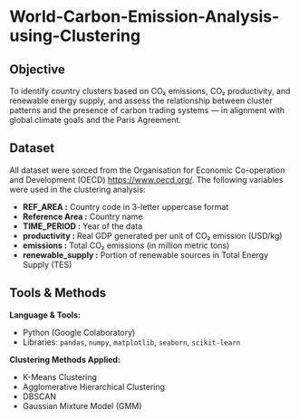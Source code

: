 # World-Carbon-Emission-Analysis-using-Clustering

## Objective
To identify country clusters based on CO₂ emissions, CO₂ productivity, and renewable energy supply, and assess the relationship between cluster patterns and the presence of carbon trading systems — in alignment with global climate goals and the Paris Agreement.

## Dataset
All dataset were sorced from the Organisation for Economic Co-operation and Development (OECD) https://www.oecd.org/. The following variables were used in the clustering analysis: 
- **REF_AREA :** Country code in 3-letter uppercase format
- **Reference Area :**	Country name
- **TIME_PERIOD :**	Year of the data
- **productivity :**	Real GDP generated per unit of CO₂ emission (USD/kg)
- **emissions :**	Total CO₂ emissions (in million metric tons)
- **renewable_supply :**	Portion of renewable sources in Total Energy Supply (TES)


## Tools & Methods
**Language & Tools:**
- Python (Google Colaboratory)
- Libraries: `pandas`, `numpy`, `matplotlib`, `seaborn`, `scikit-learn`

**Clustering Methods Applied:**
- K-Means Clustering  
- Agglomerative Hierarchical Clustering  
- DBSCAN  
- Gaussian Mixture Model (GMM)
